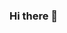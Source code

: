 ### Hi there 👋

<!--
**Az-eeeee/Az-eeeee** is a ✨ _special_ ✨ repository because its `README.md` (this file) appears on your GitHub profile.

Here are some ideas to get you started:

This Az_eeeee.Im really Mr.Zzy.@Cubewhy is my friend
